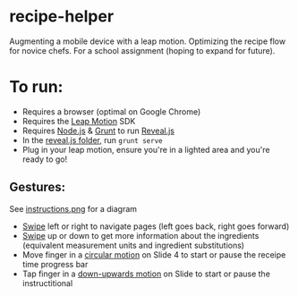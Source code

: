 # recipe-helper
Augmenting a mobile device with a leap motion. Optimizing the recipe flow for novice chefs. For a school assignment (hoping to expand for future).

# To run:

* Requires a browser (optimal on Google Chrome)
* Requires the [Leap Motion](https://developer.leapmotion.com/) SDK
* Requires [Node.js](https://nodejs.org/en/) & [Grunt](http://gruntjs.com/getting-started) to run [Reveal.js](https://github.com/hakimel/reveal.js)
* In the [reveal.js folder](https://github.com/missCarrieMah/recipe-helper/tree/master/reveal.js), run `grunt serve`
* Plug in your leap motion, ensure you're in a lighted area and you're ready to go!

## Gestures:

See [instructions.png](https://github.com/missCarrieMah/recipe-helper/blob/master/reveal.js/img/instructions.png) for a diagram
* [Swipe](https://developer.leapmotion.com/documentation/javascript/api/Leap.SwipeGesture.html#SwipeGesture) left or right to navigate pages (left goes back, right goes forward)
* [Swipe](https://developer.leapmotion.com/documentation/javascript/api/Leap.SwipeGesture.html#SwipeGesture) up or down to get more information about the ingredients (equivalent measurement units and ingredient substitutions)
* Move finger in a [circular motion](https://developer.leapmotion.com/documentation/javascript/api/Leap.CircleGesture.html#CircleGesture) on Slide 4 to start or pause the receipe time progress bar
* Tap finger in a [down-upwards motion](https://developer.leapmotion.com/documentation/javascript/api/Leap.KeyTapGesture.html#KeyTapGesture) on Slide to start or pause the instructitional
